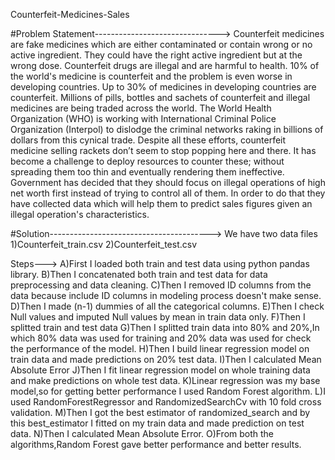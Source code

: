 Counterfeit-Medicines-Sales

#Problem Statement------------------------------->
Counterfeit medicines are fake medicines which are either contaminated or contain wrong or no active
ingredient. They could have the right active ingredient but at the wrong dose. Counterfeit drugs are illegal and
are harmful to health. 10% of the world's medicine is counterfeit and the problem is even worse in developing
countries. Up to 30% of medicines in developing countries are counterfeit.
Millions of pills, bottles and sachets of counterfeit and illegal medicines are being traded across the world. The
World Health Organization (WHO) is working with International Criminal Police Organization (Interpol) to dislodge
the criminal networks raking in billions of dollars from this cynical trade.
Despite all these efforts, counterfeit medicine selling rackets don’t seem to stop popping here and there. It has
become a challenge to deploy resources to counter these; without spreading them too thin and eventually
rendering them ineffective. Government has decided that they should focus on illegal operations of high net
worth first instead of trying to control all of them. In order to do that they have collected data which will help them
to predict sales figures given an illegal operation's characteristics.

#Solution---------------------------------------->
We have two data files 
1)Counterfeit_train.csv
2)Counterfeit_test.csv

Steps--->
A)First I loaded both train and test data using python pandas library.
B)Then I concatenated both train and test data for data preprocessing and data cleaning.
C)Then I removed  ID columns from the data because include ID columns in modeling process doesn't make sense.
D)Then I made (n-1) dummies of all the categorical columns.
E)Then I check Null values and imputed Null values by mean in train data only.
F)Then I splitted train and test data
G)Then I splitted train data into 80% and 20%,In which 80% data was used for training and 20% data was used for check the performance of the model.
H)Then I build linear regression model on train data and made predictions on 20% test data.
I)Then I calculated Mean Absolute Error
J)Then I fit linear regression model on whole training data and make predictions on whole test data.
K)Linear regression was my base model,so for getting better performance I used Random Forest algorithm.
L)I used RandomForestRegressor and RandomizedSearchCv with 10 fold cross validation.
M)Then I got the best estimator of randomized_search and by this best_estimator I fitted on my train data and made prediction on test data.
N)Then I calculated Mean Absolute Error.
O)From both the algorithms,Random Forest gave better performance and better results.

